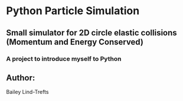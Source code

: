 # Python Particle Simulation
## Small simulator for 2D circle elastic collisions (Momentum and Energy Conserved)
### A project to introduce myself to Python

## Author:
 Bailey Lind-Trefts
